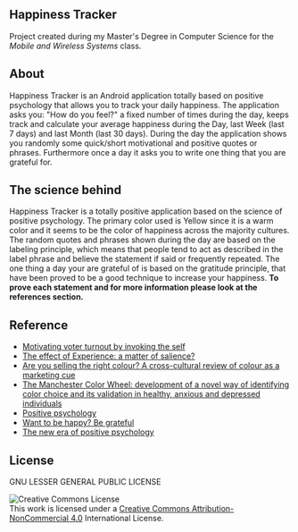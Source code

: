 Happiness Tracker
-----------------
Project created during my Master's Degree in Computer Science for the
_Mobile and Wireless Systems_ class.

About
-----
Happiness Tracker is an Android application totally based on positive psychology that allows you to track your daily happiness.
The application asks you: "How do you feel?" a fixed number of times during the day, keeps track
and calculate your average happiness during the Day, last Week (last 7 days) and last Month (last 30 days).
During the day the application shows you randomly some quick/short motivational and positive quotes or phrases.
Furthermore once a day it asks you to write one thing that you are grateful for.

The science behind
------------------
Happiness Tracker is a totally positive application based on the science of positive psychology.
The primary color used is Yellow since it is a warm color and it seems to be the color of happiness across the majority cultures.
The random quotes and phrases shown during the day are based on the labeling principle, which means that people tend to act as described in the label phrase and
believe the statement if said or frequently repeated. The one thing a day your are grateful of is based on the gratitude principle, that have been proved to
be a good technique to increase your happiness. __To prove each statement and for more information please look at the references section.__

Reference
---------
* [Motivating voter turnout by invoking the self](http://scholar.harvard.edu/files/todd_rogers/files/motivating.pdf)
* [The effect of Experience: a matter of salience?](http://media.cbsm.com/uploads/1/TheEffectofExperience.pdf)
* [Are you selling the right colour? A cross-cultural review of colour as a marketing cue](http://ro.uow.edu.au/cgi/viewcontent.cgi?article=2092&context=commpapers)
* [The Manchester Color Wheel: development of a novel way of identifying color choice and its validation in healthy, anxious and depressed individuals](http://www.biomedcentral.com/1471-2288/10/12)
* [Positive psychology](https://en.wikipedia.org/wiki/Positive_psychology)
* [Want to be happy? Be grateful](http://www.ted.com/talks/david_steindl_rast_want_to_be_happy_be_grateful)
* [The new era of positive psychology](http://www.ted.com/talks/martin_seligman_on_the_state_of_psychology)

License
-------
GNU LESSER GENERAL PUBLIC LICENSE

![Creative Commons License](https://i.creativecommons.org/l/by-nc/4.0/88x31.png "Creative Commons License")  
This work is licensed under a [Creative Commons Attribution-NonCommercial 4.0](http://creativecommons.org/licenses/by-nc/4.0/) International License.